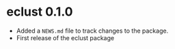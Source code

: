 # eclust 0.1.0

* Added a `NEWS.md` file to track changes to the package.
* First release of the eclust package



